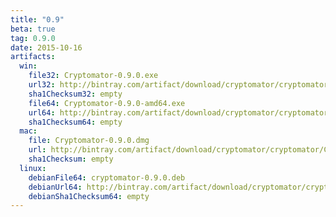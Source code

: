 ```yaml
---
title: "0.9"
beta: true
tag: 0.9.0
date: 2015-10-16
artifacts:
  win:
    file32: Cryptomator-0.9.0.exe
    url32: http://bintray.com/artifact/download/cryptomator/cryptomator/Cryptomator-0.9.0.exe
    sha1Checksum32: empty
    file64: Cryptomator-0.9.0-amd64.exe
    url64: http://bintray.com/artifact/download/cryptomator/cryptomator/Cryptomator-0.9.0-amd64.exe
    sha1Checksum64: empty
  mac:
    file: Cryptomator-0.9.0.dmg
    url: http://bintray.com/artifact/download/cryptomator/cryptomator/Cryptomator-0.9.0.dmg
    sha1Checksum: empty
  linux:
    debianFile64: cryptomator-0.9.0.deb
    debianUrl64: http://bintray.com/artifact/download/cryptomator/cryptomator-deb/pool/contrib/c/cryptomator/cryptomator-0.9.0.deb
    debianSha1Checksum64: empty
---
```

